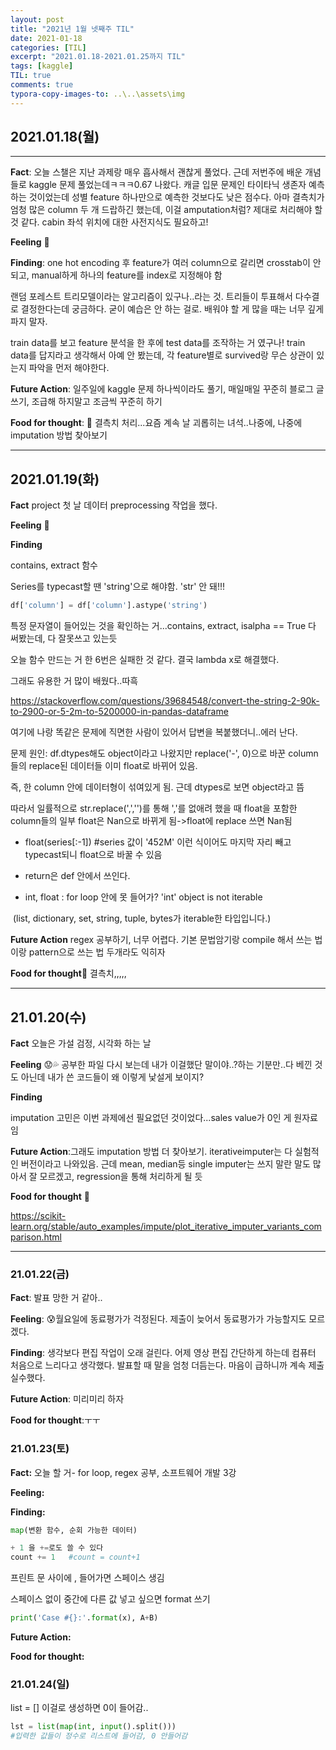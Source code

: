 ```yaml
---
layout: post
title: "2021년 1월 넷째주 TIL"
date: 2021-01-18
categories: [TIL]
excerpt: "2021.01.18-2021.01.25까지 TIL"
tags: [kaggle]
TIL: true
comments: true
typora-copy-images-to: ..\..\assets\img
---
```




## 2021.01.18(월)

---

**Fact**: 오늘 스챌은 지난 과제랑 매우 흡사해서 괜찮게 풀었다. 근데 저번주에 배운 개념들로 kaggle 문제 풀었는데ㅋㅋㅋ0.67 나왔다. 캐글 입문 문제인 타이타닉 생존자 예측하는 것이었는데 성별 feature 하나만으로 예측한 것보다도 낮은 점수다. 아마 결측치가 엄청 많은 column 두 개 드랍하긴 했는데, 이걸 amputation처럼? 제대로 처리해야 할 것 같다. cabin 좌석 위치에 대한 사전지식도 필요하고! 

**Feeling** 🥺

**Finding**: one hot encoding 후 feature가 여러 column으로 갈리면 crosstab이 안 되고,  manual하게 하나의 feature를 index로 지정해야 함

랜덤 포레스트 트리모델이라는 알고리즘이 있구나..라는 것. 트리들이 투표해서 다수결로 결정한다는데 궁금하다. 굳이 예습은 안 하는 걸로. 배워야 할 게 많을 때는 너무 깊게 파지 말자.

train data를 보고 feature 분석을 한 후에 test data를 조작하는 거 였구나! train data를 답지라고 생각해서 아예 안 봤는데, 각 feature별로 survived랑 무슨 상관이 있는지 파악을 먼저 해야한다.

**Future Action**: 일주일에 kaggle 문제 하나씩이라도 풀기, 매일매일 꾸준히 블로그 글 쓰기, 조급해 하지말고 조금씩 꾸준히 하기

**Food for thought**: 🍇 결측치 처리...요즘 계속 날 괴롭히는 녀석..나중에, 나중에 imputation 방법 찾아보기

---



## 2021.01.19(화)

**Fact** project 첫 날 데이터 preprocessing 작업을 했다.

**Feeling** 🥺

**Finding**

contains, extract 함수

Series를 typecast할 땐 'string'으로 해야함. 'str' 안 돼!!!

```python
df['column'] = df['column'].astype('string')
```

특정 문자열이 들어있는 것을 확인하는 거...contains, extract, isalpha == True 다 써봤는데, 다 잘못쓰고 있는듯

오늘 함수 만드는 거 한 6번은 실패한 것 같다. 결국 lambda x로 해결했다.

그래도 유용한 거 많이 배웠다..따흑

https://stackoverflow.com/questions/39684548/convert-the-string-2-90k-to-2900-or-5-2m-to-5200000-in-pandas-dataframe

여기에 나랑 똑같은 문제에 직면한 사람이 있어서 답변을 복붙했더니..에러 난다.

문제 원인: df.dtypes해도 object이라고 나왔지만 replace('-', 0)으로 바꾼 column들의 replace된 데이터들 이미 float로 바뀌어 있음. 

즉, 한 column 안에 데이터형이 섞여있게 됨. 근데 dtypes로 보면 object라고 뜸

따라서 일률적으로 str.replace(',','')를 통해 ','를 없애려 했을 때 float을 포함한 column들의 일부 float은 Nan으로 바뀌게 됨->float에 replace 쓰면 Nan됨



* float(series[:-1]) #series 값이 '452M' 이런 식이어도 마지막 자리 빼고 typecast되니 float으로 바꿀 수 있음

* return은 def 안에서 쓰인다. 

* int, float : for loop 안에 못 들어가? 'int' object is not iterable 

​      (list, dictionary, set, string, tuple, bytes가 iterable한 타입입니다.)

**Future Action** regex 공부하기, 너무 어렵다.  기본 문법암기랑 compile 해서 쓰는 법이랑 pattern으로 쓰는 법 두개라도 익히자

**Food for thought**🍔 결측치,,,,,

---



## 21.01.20(수)

**Fact** 오늘은 가설 검정, 시각화 하는 날

**Feeling** 😟💦  공부한 파일 다시 보는데 내가 이걸했단 말이야..?하는 기분만..다 베낀 것도 아닌데 내가 쓴 코드들이 왜 이렇게 낯설게 보이지? 

**Finding**

imputation 고민은 이번 과제에선 필요없던 것이었다...sales value가 0인 게 원자료임

**Future Action**:그래도 imputation 방법 더 찾아보기. iterativeimputer는 다 실험적인 버전이라고 나와있음. 근데 mean, median등 single imputer는 쓰지 말란 말도 많아서 잘 모르겠고, regression을 통해 처리하게 될 듯

**Food for thought** 🧇

https://scikit-learn.org/stable/auto_examples/impute/plot_iterative_imputer_variants_comparison.html

---



### 21.01.22(금)

**Fact**: 발표 망한 거 같아..

**Feeling**: 😰월요일에 동료평가가 걱정된다. 제출이 늦어서 동료평가가 가능할지도 모르겠다.

**Finding**: 생각보다 편집 작업이 오래 걸린다. 어제 영상 편집 간단하게 하는데 컴퓨터 처음으로 느리다고 생각했다. 발표할 때 말을 엄청 더듬는다. 마음이 급하니까 계속 제출 실수했다.

**Future Action**: 미리미리 하자

**Food for thought**:ㅜㅜ



### 21.01.23(토)

**Fact:** 오늘 할 거- for loop, regex 공부, 소프트웨어 개발 3강

**Feeling:**

**Finding:**

```python
map(변환 함수, 순회 가능한 데이터)
```

```python
+ 1 을 +=로도 쓸 수 있다
count += 1   #count = count+1
```

프린트 문 사이에 , 들어가면 스페이스 생김

스페이스 없이 중간에 다른 값 넣고 싶으면 format 쓰기

```python
print('Case #{}:'.format(x), A+B)
```

**Future Action:**

**Food for thought:**



### 21.01.24(일)

list = [] 이걸로 생성하면 0이 들어감..

```python
lst = list(map(int, input().split()))
#입력한 값들이 정수로 리스트에 들어감, 0 안들어감
```

